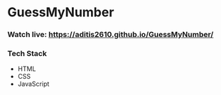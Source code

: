 # GuessMyNumber

### Watch live: https://aditis2610.github.io/GuessMyNumber/
### Tech Stack
- HTML
- CSS
- JavaScript 
